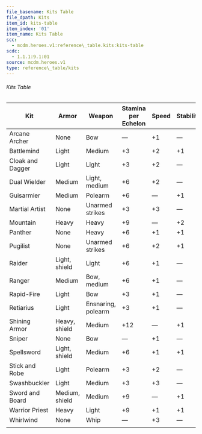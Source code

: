 ```yaml
---
file_basename: Kits Table
file_dpath: Kits
item_id: kits-table
item_index: '01'
item_name: Kits Table
scc:
  - mcdm.heroes.v1:reference\_table.kits:kits-table
scdc:
  - 1.1.1:9.1:01
source: mcdm.heroes.v1
type: reference\_table/kits
---
```


###### Kits Table

| Kit              | Armor          | Weapon             | Stamina per Echelon | Speed | Stability | Melee Damage | Ranged Damage | Melee Distance | Ranged Distance | Disengage |
| ---------------- | -------------- | ------------------ | ------------------- | ----- | --------- | ------------ | ------------- | -------------- | --------------- | --------- |
| Arcane Archer    | None           | Bow                | —                   | +1    | —         | —            | +2/+2/+2      | —              | +10             | +1        |
| Battlemind       | Light          | Medium             | +3                  | +2    | +1        | +2/+2/+2     | —             | —              | —               | —         |
| Cloak and Dagger | Light          | Light              | +3                  | +2    | —         | +1/+1/+1     | +1/+1/+1      | —              | +5              | +1        |
| Dual Wielder     | Medium         | Light, medium      | +6                  | +2    | —         | +2/+2/+2     | —             | —              | —               | +1        |
| Guisarmier       | Medium         | Polearm            | +6                  | —     | +1        | +2/+2/+2     | —             | +1             | —               | —         |
| Martial Artist   | None           | Unarmed strikes    | +3                  | +3    | —         | +2/+2/+2     | —             | —              | —               | +1        |
| Mountain         | Heavy          | Heavy              | +9                  | —     | +2        | +0/+0/+4     | —             | —              | —               | —         |
| Panther          | None           | Heavy              | +6                  | +1    | +1        | +0/+0/+4     | —             | —              | —               | —         |
| Pugilist         | None           | Unarmed strikes    | +6                  | +2    | +1        | +1/+1/+1     | —             | —              | —               | —         |
| Raider           | Light, shield  | Light              | +6                  | +1    | —         | +1/+1/+1     | +1/+1/+1      | —              | +5              | +1        |
| Ranger           | Medium         | Bow, medium        | +6                  | +1    | —         | +1/+1/+1     | +1/+1/+1      | —              | +5              | +1        |
| Rapid-Fire       | Light          | Bow                | +3                  | +1    | —         | —            | +2/+2/+2      | —              | +7              | +1        |
| Retiarius        | Light          | Ensnaring, polearm | +3                  | +1    | —         | +2/+2/+2     | —             | +1             | —               | +1        |
| Shining Armor    | Heavy, shield  | Medium             | +12                 | —     | +1        | +2/+2/+2     | —             | —              | —               | —         |
| Sniper           | None           | Bow                | —                   | +1    | —         | —            | +0/+0/+4      | —              | +10             | +1        |
| Spellsword       | Light, shield  | Medium             | +6                  | +1    | +1        | +2/+2/+2     | —             | —              | —               | —         |
| Stick and Robe   | Light          | Polearm            | +3                  | +2    | —         | +1/+1/+1     | —             | +1             | —               | +1        |
| Swashbuckler     | Light          | Medium             | +3                  | +3    | —         | +2/+2/+2     | —             | —              | —               | +1        |
| Sword and Board  | Medium, shield | Medium             | +9                  | —     | +1        | +2/+2/+2     | —             | —              | —               | +1        |
| Warrior Priest   | Heavy          | Light              | +9                  | +1    | +1        | +1/+1/+1     | —             | —              | —               | —         |
| Whirlwind        | None           | Whip               | —                   | +3    | —         | +1/+1/+1     | —             | +1             | —               | +1        |
|                  |                |                    |                     |       |           |              |               |                |                 |           |
